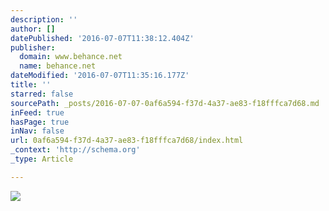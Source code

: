 ```yaml
---
description: ''
author: []
datePublished: '2016-07-07T11:38:12.404Z'
publisher:
  domain: www.behance.net
  name: behance.net
dateModified: '2016-07-07T11:35:16.177Z'
title: ''
starred: false
sourcePath: _posts/2016-07-07-0af6a594-f37d-4a37-ae83-f18fffca7d68.md
inFeed: true
hasPage: true
inNav: false
url: 0af6a594-f37d-4a37-ae83-f18fffca7d68/index.html
_context: 'http://schema.org'
_type: Article

---
```

![](https://mir-s3-cdn-cf.behance.net/project_modules/max_1200/b9ecc738130701.5756cfb530e88.jpg)
